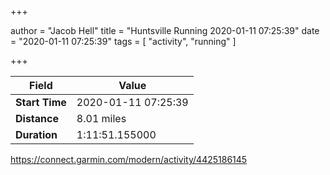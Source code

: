 +++

author = "Jacob Hell"
title = "Huntsville Running 2020-01-11 07:25:39"
date = "2020-01-11 07:25:39"
tags = [
    "activity", "running"
]

+++

<!--more-->

|Field  |Value  |
|--- | --- |
|**Start Time**|2020-01-11 07:25:39|
|**Distance**|8.01 miles|
|**Duration**|1:11:51.155000|

https://connect.garmin.com/modern/activity/4425186145